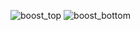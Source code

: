 ![boost_top](https://github.com/user-attachments/assets/d9194f05-071e-4f43-b6bc-6501965c6034)
![boost_bottom](https://github.com/user-attachments/assets/2d85fd93-091e-42fd-bfdf-cae1b8e8184e)
